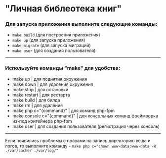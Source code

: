 # "Личная библеотека книг"

### Для запуска приложения выполните следующие команды:
 - `make build` (для построения приложения)
 - `make up` (для запуска приложения)
 - `make migrate` (для запуска миграций)
 - `make user` (для создания пользователя)

***
### Используйте команды "make" для удобства:
 - make up | для поднятия окружения
 - make down | для удаления окружения
 - make stop | для остановки
 - make restart | для рестарта
 - make build | для билда
 - make rm | для удаления
 - make php c="{command}" | для команд php-fpm
 - make console c="{command}" | для консольных команд фреймворка из-под контейнера php-fpm
 - make user | для создания пользователя (регистрация через консоль)
***

Если появились проблемы с правами на запись директорию кеша и логов, то выполните команду - 
```make php c="chown www-data:www-data -R ./var/cache/ ./var/log/"```
